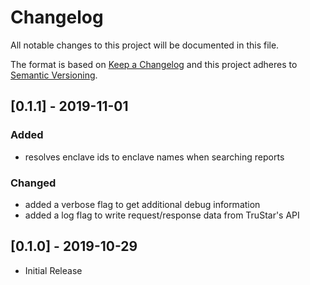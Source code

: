 # Changelog
All notable changes to this project will be documented in this file.

The format is based on [Keep a Changelog](http://keepachangelog.com/en/1.0.0/)
and this project adheres to [Semantic Versioning](http://semver.org/spec/v2.0.0.html).

## [0.1.1] - 2019-11-01
### Added
- resolves enclave ids to enclave names when searching reports

### Changed
- added a verbose flag to get additional debug information
- added a log flag to write request/response data from TruStar's API

## [0.1.0] - 2019-10-29
- Initial Release
